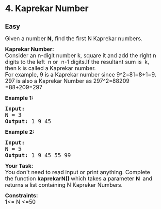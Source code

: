 # 4. Kaprekar Number
## Easy 
<div class="problem-statement">
                <p></p><p><span style="font-size:18px">Given a number <strong>N,</strong> find the first N Kaprekar numbers. </span></p>

<p><span style="font-size:18px"><strong>Kaprekar Number:</strong><br>
Consider an n-digit number k, square it and add the right n digits to the left&nbsp; n or&nbsp; n-1 digits.If the resultant sum is&nbsp; k, then k is called a Kaprekar number.<br>
For example, 9 is a Kaprekar number since 9^2=81=8+1=9.<br>
297 is also a Kaprekar Number as 297^2=88209 =88+209=297</span></p>

<p><span style="font-size:18px"><strong>Example 1:</strong></span></p>

<pre><span style="font-size:18px"><strong>Input:
</strong>N = 3
<strong>Output: </strong>1 9 45<strong>
</strong></span></pre>

<p><span style="font-size:18px"><strong>Example 2:</strong></span></p>

<pre><span style="font-size:18px"><strong>Input:
</strong>N = 5
<strong>Output: </strong>1 9 45 55 99</span></pre>

<p><span style="font-size:18px"><strong>Your Task:&nbsp;&nbsp;</strong><br>
You don't need to read input or print anything. Complete the function <strong>kaprekarN()&nbsp;</strong>which takes a parameter <strong>N&nbsp;</strong>&nbsp;and returns a list containing N Kaprekar Numbers.</span></p>

<p><span style="font-size:18px"><strong>Constraints:</strong><br>
1&lt;= N &lt;=50</span></p>

<p>&nbsp;</p>
 <p></p>
            </div>